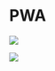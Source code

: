 # PWA

![](https://cdn.discordapp.com/attachments/499915585380024332/701465896925003796/Screenshot_20200419-151529.jpg)

![](https://cdn.discordapp.com/attachments/499915585380024332/701465897830973450/Screenshot_20200419-151513.jpg)

